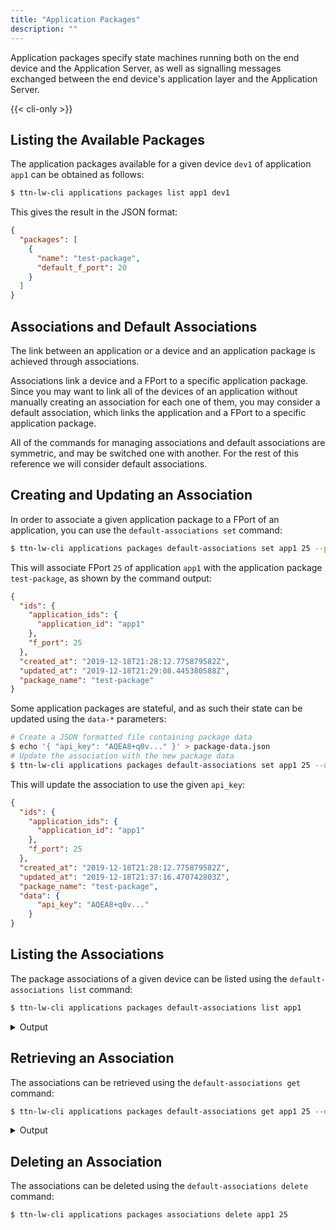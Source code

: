 ```yaml
---
title: "Application Packages"
description: ""
---
```


Application packages specify state machines running both on the end device and the Application Server, as well as signalling messages exchanged between the end device's application layer and the Application Server.

<!--more-->

{{< cli-only >}}

## Listing the Available Packages

The application packages available for a given device `dev1` of application `app1` can be obtained as follows:

```bash
$ ttn-lw-cli applications packages list app1 dev1
```

This gives the result in the JSON format:

```json
{
  "packages": [
    {
      "name": "test-package",
      "default_f_port": 20
    }
  ]
}
```

## Associations and Default Associations

The link between an application or a device and an application package is achieved through associations.

Associations link a device and a FPort to a specific application package. Since you may want to link all of the devices of an application without manually creating an association for each one of them, you may consider a default association, which links the application and a FPort to a specific application package.

All of the commands for managing associations and default associations are symmetric, and may be switched one with another. For the rest of this reference we will consider default associations.

## Creating and Updating an Association

In order to associate a given application package to a FPort of an application, you can use the `default-associations set` command:

```bash
$ ttn-lw-cli applications packages default-associations set app1 25 --package-name test-package
```

This will associate FPort `25` of application `app1` with the application package `test-package`, as shown by the command output:

```json
{
  "ids": {
    "application_ids": {
      "application_id": "app1"
    },
    "f_port": 25
  },
  "created_at": "2019-12-18T21:28:12.775879582Z",
  "updated_at": "2019-12-18T21:29:08.445380588Z",
  "package_name": "test-package"
}
```

Some application packages are stateful, and as such their state can be updated using the `data-*` parameters:

```bash
# Create a JSON formatted file containing package data
$ echo '{ "api_key": "AQEA8+q0v..." }' > package-data.json
# Update the association with the new package data
$ ttn-lw-cli applications packages default-associations set app1 25 --data-local-file package-data.json
```

This will update the association to use the given `api_key`:

```json
{
  "ids": {
    "application_ids": {
      "application_id": "app1"
    },
    "f_port": 25
  },
  "created_at": "2019-12-18T21:28:12.775879582Z",
  "updated_at": "2019-12-18T21:37:16.470742803Z",
  "package_name": "test-package",
  "data": {
      "api_key": "AQEA8+q0v..."
    }
}
```

## Listing the Associations

The package associations of a given device can be listed using the `default-associations list` command:

```bash
$ ttn-lw-cli applications packages default-associations list app1
```

<details><summary>Output</summary>

```json
{
  "associations": [
    {
      "ids": {
        "application_ids": {
          "application_id": "app1"
        },
        "f_port": 25
      },
      "created_at": "2019-12-18T21:28:12.775879582Z",
      "updated_at": "2019-12-18T21:29:08.445380588Z",
      "package_name": "test-package"
    }
  ]
}
```
</details>

## Retrieving an Association

The associations can be retrieved using the `default-associations get` command:

```bash
$ ttn-lw-cli applications packages default-associations get app1 25 --data
```

<details><summary>Output</summary>

```json
{
  "ids": {
    "application_ids": {
      "application_id": "app1"
    },
    "f_port": 25
  },
  "created_at": "2019-12-18T21:28:12.775879582Z",
  "updated_at": "2019-12-18T21:37:16.470742803Z",
  "package_name": "test-package",
  "data": {
    "api_key": "AQEA8+q0v..."
  }
}
```
</details>

## Deleting an Association

The associations can be deleted using the `default-associations delete` command:

```bash
$ ttn-lw-cli applications packages associations delete app1 25
```
